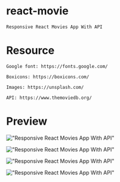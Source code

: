 # react-movie

    Responsive React Movies App With API

# Resource

    Google font: https://fonts.google.com/

    Boxicons: https://boxicons.com/

    Images: https://unsplash.com/

    API: https://www.themoviedb.org/

# Preview
!["Responsive React Movies App With API"](https://res.cloudinary.com/dyelytpla/image/upload/v1642867192/My%20apps/screencapture-localhost-3000-2022-01-22-21_28_49_hn7iwx.png "Responsive React Movies App With API")

!["Responsive React Movies App With API"](https://res.cloudinary.com/dyelytpla/image/upload/v1642867330/My%20apps/screencapture-localhost-3000-tv-2022-01-22-21_30_20_1_gh9hnb.png "Responsive React Movies App With API")

!["Responsive React Movies App With API"](https://res.cloudinary.com/dyelytpla/image/upload/v1642867399/My%20apps/screencapture-localhost-3000-movie-2022-01-22-21_32_40_oybouu.png "Responsive React Movies App With API")

!["Responsive React Movies App With API"](https://res.cloudinary.com/dyelytpla/image/upload/v1642867453/My%20apps/screencapture-localhost-3000-movie-823609-2022-01-22-21_33_41_zdhkdb.png "Responsive React Movies App With API")
